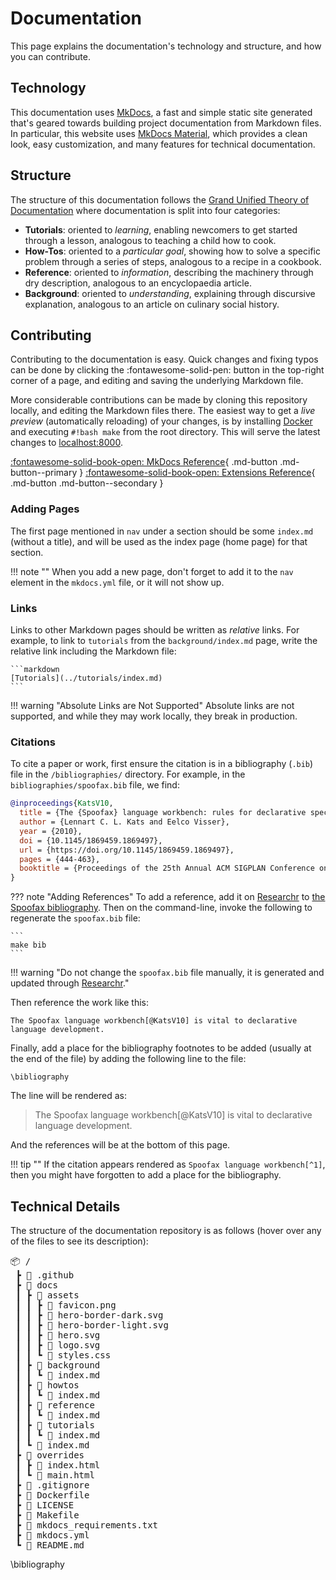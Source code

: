 # Documentation
This page explains the documentation's technology and structure, and how you can contribute.

## Technology
This documentation uses [MkDocs](https://www.mkdocs.org/), a fast and simple static site generated that's geared towards building project documentation from Markdown files. In particular, this website uses [MkDocs Material](https://squidfunk.github.io/mkdocs-material/), which provides a clean look, easy customization, and many features for technical documentation.


## Structure
The structure of this documentation follows the [Grand Unified Theory of Documentation](https://documentation.divio.com/) where documentation is split into four categories:

* **Tutorials**: oriented to *learning*, enabling newcomers to get started through a lesson, analogous to teaching a child how to cook.
* **How-Tos**: oriented to a *particular goal*, showing how to solve a specific problem through a series of steps, analogous to a recipe in a cookbook.
* **Reference**: oriented to *information*, describing the machinery through dry description, analogous to an encyclopaedia article.
* **Background**: oriented to *understanding*, explaining through discursive explanation, analogous to an article on culinary social history.


## Contributing
Contributing to the documentation is easy. Quick changes and fixing typos can be done by clicking the :fontawesome-solid-pen: button in the top-right corner of a page, and editing and saving the underlying Markdown file.

More considerable contributions can be made by cloning this repository locally, and editing the Markdown files there. The easiest way to get a _live preview_ (automatically reloading) of your changes, is by installing [Docker](https://www.docker.com/) and executing `#!bash make` from the root directory. This will serve the latest changes to [localhost:8000](http://localhost:8000/).

[:fontawesome-solid-book-open: MkDocs Reference](https://squidfunk.github.io/mkdocs-material/reference/abbreviations/){ .md-button .md-button--primary }
[:fontawesome-solid-book-open: Extensions Reference](https://facelessuser.github.io/pymdown-extensions/extensions/arithmatex/){ .md-button .md-button--secondary }


### Adding Pages
The first page mentioned in `nav` under a section should be some `index.md` (without a title), and will be used as the index page (home page) for that section.

!!! note ""
    When you add a new page, don't forget to add it to the `nav` element in the `mkdocs.yml` file, or it will not show up.



### Links
Links to other Markdown pages should be written as _relative_ links. For example, to link to `tutorials` from the `background/index.md` page, write the relative link including the Markdown file:

    ```markdown
    [Tutorials](../tutorials/index.md)
    ```

!!! warning "Absolute Links are Not Supported"
    Absolute links are not supported, and while they may work locally, they break in production.


### Citations
To cite a paper or work, first ensure the citation is in a bibliography (`.bib`) file in the `/bibliographies/` directory. For example, in the `bibliographies/spoofax.bib` file, we find:

```bib
@inproceedings{KatsV10,
  title = {The {Spoofax} language workbench: rules for declarative specification of languages and {IDEs}},
  author = {Lennart C. L. Kats and Eelco Visser},
  year = {2010},
  doi = {10.1145/1869459.1869497},
  url = {https://doi.org/10.1145/1869459.1869497},
  pages = {444-463},
  booktitle = {Proceedings of the 25th Annual ACM SIGPLAN Conference on Object-Oriented Programming, Systems, Languages, and Applications, OOPSLA 2010},
}
```

??? note "Adding References"
    To add a reference, add it on [Researchr][1] to [the Spoofax bibliography](https://researchr.org/bibliography/metaborg-spoofax/publications). Then on the command-line, invoke the following to regenerate the `spoofax.bib` file:

    ```
    make bib
    ```

!!! warning "Do not change the `spoofax.bib` file manually, it is generated and updated through [Researchr][1]."

Then reference the work like this:

<div class="highlight"><pre id="__code_2"><code>The Spoofax language workbench&lsqb;@KatsV10&rsqb; is vital to declarative language development.</code></pre></div>

Finally, add a place for the bibliography footnotes to be added (usually at the end of the file) by adding the following line to the file:

<div class="highlight"><pre id="__code_2"><code>&bsol;bibliography</code></pre></div>

The line will be rendered as:

> The Spoofax language workbench[@KatsV10] is vital to declarative language development.

And the references will be at the bottom of this page.

!!! tip ""
    If the citation appears rendered as `Spoofax language workbench[^1]`, then you might have forgotten to add a place for the bibliography.



## Technical Details
The structure of the documentation repository is as follows (hover over any of the files to see its description):

<pre>
📦 /
 ┣ <span title="GitHub CI workflows">📁 .github</span>
 ┣ <span title="Documentation files">📂 docs</span>
 ┃ ┣ <span title="Images, stylesheets, and JavaScript">📂 assets</span>
 ┃ ┃ ┣ <span title="Icon shown in the browser tab">📜 favicon.png</span>
 ┃ ┃ ┣ <span title="Border on the Hero page (dark mode)">📜 hero-border-dark.svg</span>
 ┃ ┃ ┣ <span title="Border on the Hero page (light mode)">📜 hero-border-light.svg</span>
 ┃ ┃ ┣ <span title="Logo shown on the hero page">📜 hero.svg</span>
 ┃ ┃ ┣ <span title="Logo shown in the top bar">📜 logo.svg</span>
 ┃ ┃ ┗ <span title="Extra and overriding CSS styles">📜 styles.css</span>
 ┃ ┣ <span title="Background pages">📂 background</span>
 ┃ ┃ ┗ <span title="Background home page">📜 index.md</span>
 ┃ ┣ <span title="How-Tos pages">📂 howtos</span>
 ┃ ┃ ┗ <span title="How-Tos home page">📜 index.md</span>
 ┃ ┣ <span title="References pages">📂 reference</span>
 ┃ ┃ ┗ <span title="References home page">📜 index.md</span>
 ┃ ┣ <span title="Tutorials pages">📂 tutorials</span>
 ┃ ┃ ┗ <span title="Tutorials home page">📜 index.md</span>
 ┃ ┗ <span title="Hero page (home page)">📜 index.md</span>
 ┣ <span title="Theme overrides">📁 overrides</span>
 ┃ ┣ <span title="Hero template page (home page)">📜 index.html</span>
 ┃ ┗ <span title="Main template page (with metadata)">📜 main.html</span>
 ┣ <span title="Git ignore">📜 .gitignore</span>
 ┣ <span title="Dockerfile">📜 Dockerfile</span>
 ┣ <span title="License">📜 LICENSE</span>
 ┣ <span title="Makefile">📜 Makefile</span>
 ┣ <span title="MkDocs Python Requirements">📜 mkdocs_requirements.txt</span>
 ┣ <span title="MkDocs configuration">📜 mkdocs.yml</span>
 ┗ <span title="Readme">📜 README.md</span>
</pre>

\bibliography

[1]: https://researchr.org/